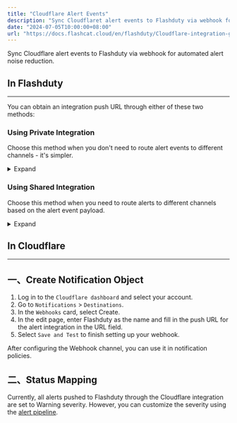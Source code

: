 ```yaml
---
title: "Cloudflare Alert Events"
description: "Sync Cloudflaret alert events to Flashduty via webhook for automated alert noise reduction"
date: "2024-07-05T10:00:00+08:00"
url: "https://docs.flashcat.cloud/en/flashduty/Cloudflare-integration-guide"
---
```


Sync Cloudflare alert events to Flashduty via webhook for automated alert noise reduction.

<div class="hide">

## In Flashduty
---
You can obtain an integration push URL through either of these two methods:

### Using Private Integration

Choose this method when you don't need to route alert events to different channels - it's simpler.

<details>
  <summary>Expand</summary>
  
  1. Go to the Flashduty console, select **Channel**, and enter a channel's details page
  2. Select the **Integrations** tab, click **Add Integration** to enter the integration page
  3. Choose **Cloudflare** integration and click **Save** to generate a card
  4. Click the generated card to view the **Push URL**, copy it for later use, and you're done
  
</details>

### Using Shared Integration

Choose this method when you need to route alerts to different channels based on the alert event payload.

<details>
  <summary>Expand</summary>
  
  1. Go to the Flashduty console, select **Integration Center=>Alert Events** to enter the integration selection page
  2. Select **Cloudflare** integration:
        - **Integration Name**: Define a name for this integration
  3. Configure the default route and select the corresponding channel (after the integration is created, you can go to `Route` to configure more routing rules)
  4. Click **Save** and copy the newly generated **push URL** for later use
  5. Done
    
</details>
</div>


## In Cloudflare
---

<div class="md-block">

## 一、Create Notification Object
1. Log in to the `Cloudflare dashboard` and select your account.
2. Go to `Notifications` > `Destinations`.
3. In the `Webhooks` card, select Create.
4. In the edit page, enter Flashduty as the name and fill in the <span class='integration_url'>push URL</span> for the alert integration in the URL field.
5. Select `Save and Test` to finish setting up your webhook.

After configuring the Webhook channel, you can use it in notification policies.

</dev>

## 二、Status Mapping

<div class="md-block">

Currently, all alerts pushed to Flashduty through the Cloudflare integration are set to Warning severity. However, you can customize the severity using the [alert pipeline](https://docs.flashcat.cloud/en/flashduty/alert-pipelines).

</div>

